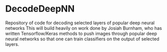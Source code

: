 # DecodeDeepNN
Repository of code for decoding selected layers of popular deep neural networks
This will build heavily on work done by Josiah Burnham, who has written Tensorflow/Keras
methods to push images through popular deep neural networks so that one can train
classifiers on the output of selected layers. 
